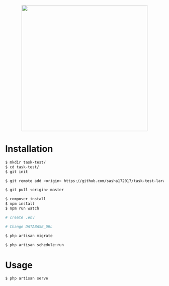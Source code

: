 <p align="center"><img src="https://mauricius.dev/images/laravel-vue.png" width="400"></p>


# Installation

```bash
$ mkdir task-test/
$ cd task-test/
$ git init
```
```bash
$ git remote add <origin> https://github.com/sasha172017/task-test-laravel.git
```
```bash
$ git pull <origin> master
```
```bash
$ composer install
$ npm install
$ npm run watch
```
```bash
# create .env
```
```bash
# Change DATABASE_URL
```
```bash
$ php artisan migrate
```
```bash
$ php artisan schedule:run 
 ```

# Usage
```bash
$ php artisan serve
```
